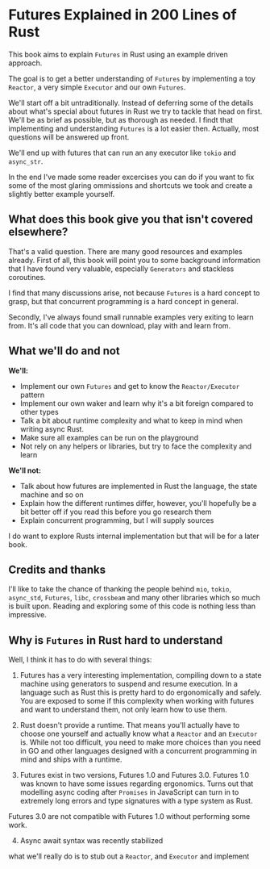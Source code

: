 # Futures Explained in 200 Lines of Rust

This book aims to explain `Futures` in Rust using an example driven approach.

The goal is to get a better understanding of `Futures` by implementing a toy
`Reactor`, a very simple `Executor` and our own `Futures`. 

We'll start off a bit untraditionally. Instead of deferring some of the details about what's
special about futures in Rust we try to tackle that head on first. We'll be as brief as possible,
but as thorough as needed. I findt that implementing and understanding `Futures` is a lot easier
then. Actually, most questions will be answered up front. 

We'll end up with futures that can run an any executor like `tokio` and `async_str`.

In the end I've made some reader excercises you can do if you want to fix some
of the most glaring ommissions and shortcuts we took and create a slightly better
example yourself.

## What does this book give you that isn't covered elsewhere?

That's a valid question. There are many good resources and examples already. First
of all, this book will point you to some background information that I have found
very valuable, especially `Generators` and stackless coroutines.

I find that many discussions arise, not because `Futures` is a hard concept to
grasp, but that concurrent programming is a hard concept in general.

Secondly, I've always found small runnable examples very exiting to learn from. It's
all code that you can download, play with and learn from.

## What we'll do and not

**We'll:**

- Implement our own `Futures` and get to know the `Reactor/Executor` pattern
- Implement our own waker and learn why it's a bit foreign compared to other types
- Talk a bit about runtime complexity and what to keep in mind when writing async Rust.
- Make sure all examples can be run on the playground
- Not rely on any helpers or libraries, but try to face the complexity and learn

**We'll not:**

- Talk about how futures are implemented in Rust the language, the state machine and so on
- Explain how the different runtimes differ, however, you'll hopefully be a bit
better off if you read this before you go research them
- Explain concurrent programming, but I will supply sources

I do want to explore Rusts internal implementation but that will be for a later
book.

## Credits and thanks

I'll like to take the chance of thanking the people behind `mio`, `tokio`, 
`async_std`, `Futures`, `libc`, `crossbeam` and many other libraries which so
much is built upon. Reading and exploring some of this code is nothing less than
impressive.

## Why is `Futures` in Rust hard to understand

Well, I think it has to do with several things:

1. Futures has a very interesting implementation, compiling down to a state
machine using generators to suspend and resume execution. In a language such as
Rust this is pretty hard to do ergonomically and safely. You are exposed to some
if this complexity when working with futures and want to understand them, not
only learn how to use them.

2. Rust doesn't provide a runtime. That means you'll actually have to choose one
yourself and actually know what a `Reactor` and an `Executor` is. While not
too difficult, you need to make more choices than you need in GO and other
languages designed with a concurrent programming in mind and ships with a
runtime.

3. Futures exist in two versions, Futures 1.0 and Futures 3.0. Futures 1.0 was
known to have some issues regarding ergonomics. Turns out that modelling 
async coding after `Promises` in JavaScript can turn in to extremely long errors 
and type signatures with a type system as Rust.

Futures 3.0 are not compatible with Futures 1.0 without performing some work.

4. Async await syntax was recently stabilized

what we'll
really do is to stub out a `Reactor`, and `Executor` and implement


